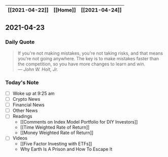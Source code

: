 | [[2021-04-22]] | [[Home]] | [[2021-04-24]] |
| :------------: | :------: | :------------: |

## 2021-04-23 

### Daily Quote
> If you're not making mistakes, you're not taking risks, and that means you're not going anywhere. The key is to make mistakes faster than the competition, so you have more changes to learn and win.  
> &mdash; <cite>John W. Holt, Jr.</cite>

### Today's Note
- [ ] Woke up at 9:25 am
- [ ] Crypto News
- [ ] Financial News
- [ ] Other News
- [ ] Readings
	- [[Comments on Index Model Portfolio for DIY Investors]]
	- [[Time Weighted Rate of Return]]
	- [[Money Weighted Rate of Return]]
- [ ] Videos
	- [[Five Factor Investing with ETFs]]
	- Why Earth Is A Prison and How To Escape It